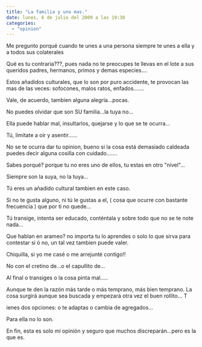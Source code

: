 ```yaml
---
title: "La familia y uno mas."
date: lunes, 6 de julio del 2009 a las 19:38
categories: 
  - "opinion"
---
```


Me pregunto porqué cuando te unes a una persona siempre te unes a ella y a todos sus colaterales

Qué es tu contraria???, pues nada no te preocupes te llevas en el lote a sus queridos padres, hermanos, primos y demas especies....

Estos añadidos culturales, que lo son por puro accidente, te provocan las mas de las veces: sofocones, malos ratos, enfados.......

Vale, de acuerdo, tambien alguna alegría...pocas. 

No puedes olvidar que son SU familia...la tuya no... 

Ella puede hablar mal, insultarlos, quejarse y lo que se te ocurra...

Tú, limitate a oir y asentir......

No se te ocurra dar tu opinion, bueno si la cosa está demasiado caldeada puedes decir alguna cosilla con cuidado.......

Sabes porqué? porque tu no eres uno de ellos, tu estas en otro "nivel"...

Siempre son la suya, no la tuya...

Tú eres un añadido cultural tambien en este caso. 

Si no te gusta alguno, ni tú le gustas a el, ( cosa que ocurre con bastante frecuencia ) que por ti no quede...

Tú transige, intenta ser educado, conténtala y sobre todo que no se te note nada...

Que hablan en arameo? no importa tu lo aprendes o solo lo que sirva para contestar si ó no, un tal vez tambien puede valer. 

Chiquilla, si yo me casé o me arrejunté contigo!! 

No con el cretino de...o el capullito de... 

Al final o transiges o la cosa pinta mal.....

Aunque te den la razón más tarde o más temprano, más bien temprano. La cosa surgirá aunque sea buscada y empezará otra vez el buen rollito... T

ienes dos opciones: o te adaptas o cambia de agregados...

Para ella no lo son. 

En fin, esta es solo mi opinión y seguro que muchos discreparán...pero es la que es.
